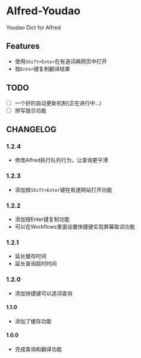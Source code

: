 Alfred-Youdao
===

Youdao Dict for Alfred

## Features

+ 使用`Shift+Enter`在有道词典网页中打开
+ 按`Enter`键复制翻译结果

## TODO

+ [ ] 一个好的自动更新机制(正在进行中...)
+ [ ] 拼写提示功能

## CHANGELOG

### 1.2.4

+ 修改Alfred执行队列行为，让查询更平滑

### 1.2.3

+ 添加按`Shift+Enter`键在有道网站打开功能

### 1.2.2

+ 添加按Enter键复制功能
+ 可以在Workflows里面设置快捷键实现屏幕取词功能

### 1.2.1

+ 延长缓存时间
+ 延长查询超时时间

### 1.2.0

+ 添加快捷键可以选词查询

#### 1.1.0

+ 添加了缓存功能

#### 1.0.0

+ 完成查询和翻译功能
